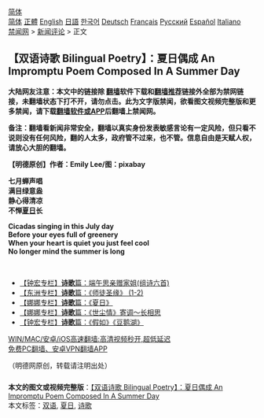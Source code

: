  <!-- 面包屑导航 --> <div class="breadcrumb"><!-- GTranslate: https://gtranslate.io/ -->  <div class="switcher notranslate">  <div class="selected">  <a href="#" onclick="return false;"> 简体</a>  </div>  <div class="option">  <a href="https://www.bannedbook.org" onclick="doGTranslate('zh-CN|zh-CN');jQuery('div.switcher div.selected a').html(jQuery(this).html());return false;" title="简体中文" class="nturl selected"> 简体</a>  <a href="https://www.bannedbook.org/zh-tw/" onclick="doGTranslate('zh-CN|zh-TW');jQuery('div.switcher div.selected a').html(jQuery(this).html());return false;" title="繁體中文" class="nturl"> 正體</a>  <a href="https://www.bannedbook.org/en/" onclick="doGTranslate('zh-CN|en');jQuery('div.switcher div.selected a').html(jQuery(this).html());return false;" title="English" class="nturl"> English</a>  <a href="https://www.bannedbook.org/ja/" onclick="doGTranslate('zh-CN|ja');jQuery('div.switcher div.selected a').html(jQuery(this).html());return false;" title="日本語" class="nturl"> 日語</a>  <a href="https://www.bannedbook.org/ko/" onclick="doGTranslate('zh-CN|ko');jQuery('div.switcher div.selected a').html(jQuery(this).html());return false;" title="한국어" class="nturl"> 한국어</a>  <a href="https://www.bannedbook.org/de/" onclick="doGTranslate('zh-CN|de');jQuery('div.switcher div.selected a').html(jQuery(this).html());return false;" title="Deutsch" class="nturl"> Deutsch</a>  <a href="https://www.bannedbook.org/fr/" onclick="doGTranslate('zh-CN|fr');jQuery('div.switcher div.selected a').html(jQuery(this).html());return false;" title="Français" class="nturl"> Français</a>  <a href="https://www.bannedbook.org/ru/" onclick="doGTranslate('zh-CN|ru');jQuery('div.switcher div.selected a').html(jQuery(this).html());return false;" title="Русский" class="nturl"> Русский</a>  <a href="https://www.bannedbook.org/es/" onclick="doGTranslate('zh-CN|es');jQuery('div.switcher div.selected a').html(jQuery(this).html());return false;" title="Español" class="nturl"> Español</a>  <a href="https://www.bannedbook.org/it/" onclick="doGTranslate('zh-CN|it');jQuery('div.switcher div.selected a').html(jQuery(this).html());return false;" title="Italiano" class="nturl"> Italiano</a>  </div>  </div>      <div class='breadcrumb-sub'><!-- Breadcrumb NavXT 6.3.0 --> <a href="https://www.bannedbook.org/" class="home">禁闻网</a> &gt; <a href="https://www.bannedbook.org/bnews/comments/" class="category">新闻评论</a> &gt; 正文</div></div><h2>【双语诗歌 Bilingual Poetry】：夏日偶成 An Impromptu Poem Composed In A Summer Day</h2> <p class="notice"><b>大陆网友注意：本文中的链接除 <a href="https://github.com/bannedbook/fanqiang" >翻墙</a>软件下载和<a href="https://github.com/killgcd/justmysocks/blob/master/README.md">翻墙推荐</a>链接外全部为禁网链接，未翻墙状态下打不开，请勿点击。此为文字版禁闻，欲看图文视频完整版和更多禁闻，请下载<a href="https://github.com/bannedbook/fanqiang">翻墙软件或APP</a>后翻墙上禁闻网。</p><p>备注：翻墙看新闻非常安全，翻墙以真实身份发表敏感言论有一定风险，但只看不说则没有任何风险，翻的人太多，政府管不过来，也不管。信息自由是天赋人权，请放心大胆的翻墙。</b></p>  <div class="entry"> <p>              <a href="https://i2.wp.com/upload-images-bucket-v64rleca837do.s3.eu-west-1.amazonaws.com/wp-content/uploads/2021/07/18063142/219464119_779338296084600_7607262796070602644_n.jpg?fit=843%2C535&#038;ssl=1" data-caption=""></a>                            </p> <p><strong>【明德原创】作者：</strong><strong>Emily Lee/图：pixabay</strong></p>  <p><strong>七月蝉声唱</strong><br /> <strong>满目绿意盎</strong><br /> <strong>静心得清凉</strong><br /> <strong>不惮<a href="https://www.bannedbook.org/bnews/tag/%E5%A4%8F%E6%97%A5/" class="st_tag internal_tag" rel="tag" title="标签 夏日 下的日志">夏日</a>长</strong></p> <p></p>  <p><strong>Cicadas singing in this July day</strong><br /> <strong>Before your eyes full of greenery</strong><br /> <strong>When your heart is quiet you just feel cool</strong><br /> <strong>No longer mind the summer is long</strong></p> <p>&nbsp;</p>  <ul class='op-related-articles' title='相关阅读'> <li><a href='https://www.bannedbook.org/bnews/comments/20210718/1589233.html' target='_blank'>【钟宏专栏】<b>诗歌</b>篇：端午思亲赠家姐(组诗六首)</a></li> <li><a href='https://www.bannedbook.org/bnews/comments/20210718/1589199.html' target='_blank'>【东洲专栏】<b>诗歌</b>篇：《师徒圣缘》 (1-2)</a></li> <li><a href='https://www.bannedbook.org/bnews/comments/20210718/1589177.html' target='_blank'>【娜娜专栏】<b>诗歌</b>篇：《夏日》</a></li> <li><a href='https://www.bannedbook.org/bnews/comments/20210717/1588953.html' target='_blank'>【娜娜专栏】<b>诗歌</b>篇：《世尘情》寄调～长相思</a></li> <li><a href='https://www.bannedbook.org/bnews/comments/20210716/1588456.html' target='_blank'>【钟宏专栏】<b>诗歌</b>篇：《假如》《豆鹅湖》</a></li> </ul> <p class="texttj"> <a href="https://github.com/bannedbook/fanqiang/wiki/V2ray%E6%9C%BA%E5%9C%BA" target="_blank">WIN/MAC/安卓/iOS高速翻墙:高清视频秒开,超低延迟</a><br/> <a href="https://github.com/bannedbook/fanqiang/wiki/%E7%A6%81%E9%97%BB%E7%BD%91%E5%AE%89%E5%8D%93%E7%BF%BB%E5%A2%99%E6%96%B0%E9%97%BBAPP" target="_blank">免费PC翻墙、安卓VPN翻墙APP</a></p><p>（明德网原创，转载请注明出处）</p><a name='sharetosocial'></a>  <div style="margin-bottom:5px;padding-bottom:5px;clear:both"> <div id="archive-pix-1" class="banner-ads"> <!-- AuctionX Display platform tag START --> <div id="26318x728x90x621x_ADSLOT2" clicktrack="%%CLICK_URL_ESC%%"></div> <!-- AuctionX Display platform tag END --> </div> <div id="archive-pix-2" class="banner-ads"> <!-- AuctionX Display platform tag START --> <div id="26315x300x250x621x_ADSLOT2" clicktrack="%%CLICK_URL_ESC%%"></div> <!-- AuctionX Display platform tag END --> </div> </div>    <div id="archive-pix-1" class="banner-ads"> <!-- AuctionX Display platform tag START --> <div id="26318x728x90x621x_ADSLOT3" clicktrack="%%CLICK_URL_ESC%%"></div> <!-- AuctionX Display platform tag END --> </div> <div><b>本文的图文或视频完整版</b>：<a href='https://www.bannedbook.org/bnews/comments/20210718/1589489.html'>【双语诗歌 Bilingual Poetry】：夏日偶成 An Impromptu Poem Composed In A Summer Day</a></div>  </div><!--END ENTRY--> <div class="postfooter"> <div>本文标签：<a href="https://www.bannedbook.org/bnews/tag/%E5%8F%8C%E8%AF%AD/" rel="tag">双语</a>, <a href="https://www.bannedbook.org/bnews/tag/%E5%A4%8F%E6%97%A5/" rel="tag">夏日</a>, <a href="https://www.bannedbook.org/bnews/tag/%E8%AF%97%E6%AD%8C/" rel="tag">诗歌</a></div>  </div><!--END POSTFOOTER--> 